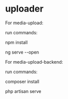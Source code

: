 # uploader

For media-upload:

run commands: 

npm install

ng serve --open

For media-upload-backend:

run commands:

composer install

php artisan serve
